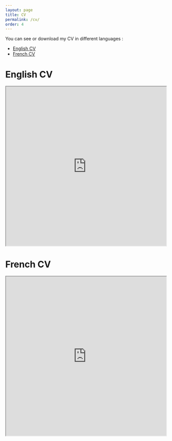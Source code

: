 ```yaml
---
layout: page
title: CV
permalink: /cv/
order: 4
---
```




You can see or download my CV in different languages :
- [English CV](#cv_en)
- [French CV](#cv_fr)

<h1 id="cv_en">English CV</h1>

<iframe src="https://drive.google.com/file/d/1bog_fMAvIvBZ-zwPdpi6R7dQ1pALP9G_/preview" width="100%" height="500em"></iframe>

<h1 id="cv_fr">French CV</h1>

<iframe src="https://drive.google.com/file/d/18b-A_wPBhO4IZAOvMD6JkU1QV5LHwZkK/preview" width="100%" height="500em"></iframe>
